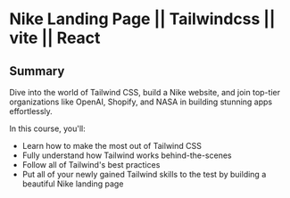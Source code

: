 # Nike Landing Page || Tailwindcss || vite || React 


## Summary
Dive into the world of Tailwind CSS, build a Nike website, and join top-tier organizations like OpenAI, Shopify, and NASA in building stunning apps effortlessly.

In this course, you'll:
- Learn how to make the most out of Tailwind CSS
- Fully understand how Tailwind works behind-the-scenes
- Follow all of Tailwind's best practices
- Put all of your newly gained Tailwind skills to the test by building a beautiful Nike landing page
  
